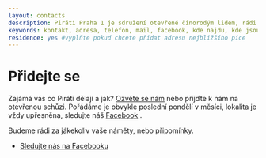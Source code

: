 ```yaml
---
layout: contacts
description: Piráti Praha 1 je sdružení otevřené činorodým lidem, rádi přivítáme nové příznivce a dobrovolníky, kterým Praha 1 leží na srdci.
keywords: kontakt, adresa, telefon, mail, facebook, kde najdu, kde jsou, pirati praha 1, praha
residence: yes #vyplňte pokud chcete přidat adresu nejbližšího pice
---
```


<div class="o-section-header o-section-header--indented">
  <h1 class="t-h2-alt">Přidejte se</h1>
</div>

Zajámá vás co Piráti dělají a jak? [Ozvěte se nám](mailto:praha1@pirati.cz) nebo přijďte k nám na otevřenou schůzi. Pořádáme je obvykle poslední pondělí v měsíci, lokalita je vždy upřesněna, sledujte náš [Facebook](https://www.facebook.com/pg/pirati1.cz/events/?ref=page_internal) .


Budeme rádi za jákekoliv vaše náměty, nebo připomínky.

* <a class="c-emphasized-anchor" href="{{ site.facebook.profilePage }}">Sledujte nás na Facebooku</a>


